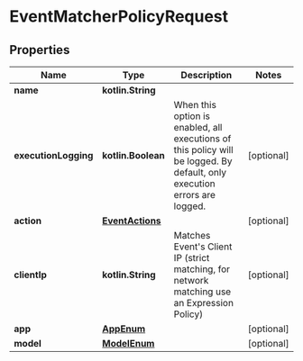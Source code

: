 
# EventMatcherPolicyRequest

## Properties
Name | Type | Description | Notes
------------ | ------------- | ------------- | -------------
**name** | **kotlin.String** |  | 
**executionLogging** | **kotlin.Boolean** | When this option is enabled, all executions of this policy will be logged. By default, only execution errors are logged. |  [optional]
**action** | [**EventActions**](EventActions.md) |  |  [optional]
**clientIp** | **kotlin.String** | Matches Event&#39;s Client IP (strict matching, for network matching use an Expression Policy) |  [optional]
**app** | [**AppEnum**](AppEnum.md) |  |  [optional]
**model** | [**ModelEnum**](ModelEnum.md) |  |  [optional]



